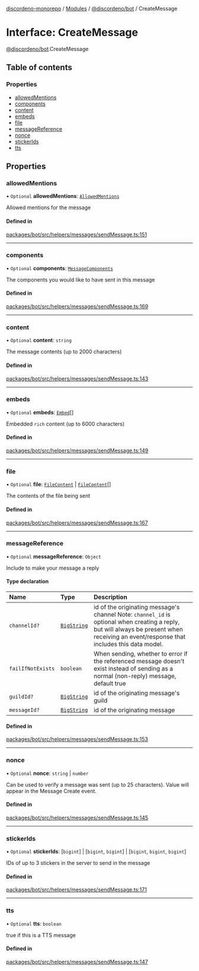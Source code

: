 [discordeno-monorepo](../README.md) / [Modules](../modules.md) / [@discordeno/bot](../modules/discordeno_bot.md) / CreateMessage

# Interface: CreateMessage

[@discordeno/bot](../modules/discordeno_bot.md).CreateMessage

## Table of contents

### Properties

- [allowedMentions](discordeno_bot.CreateMessage.md#allowedmentions)
- [components](discordeno_bot.CreateMessage.md#components)
- [content](discordeno_bot.CreateMessage.md#content)
- [embeds](discordeno_bot.CreateMessage.md#embeds)
- [file](discordeno_bot.CreateMessage.md#file)
- [messageReference](discordeno_bot.CreateMessage.md#messagereference)
- [nonce](discordeno_bot.CreateMessage.md#nonce)
- [stickerIds](discordeno_bot.CreateMessage.md#stickerids)
- [tts](discordeno_bot.CreateMessage.md#tts)

## Properties

### allowedMentions

• `Optional` **allowedMentions**: [`AllowedMentions`](discordeno_bot.AllowedMentions.md)

Allowed mentions for the message

#### Defined in

[packages/bot/src/helpers/messages/sendMessage.ts:151](https://github.com/deepsarda/discordeno/blob/c6dc30bb/packages/bot/src/helpers/messages/sendMessage.ts#L151)

---

### components

• `Optional` **components**: [`MessageComponents`](../modules/discordeno_bot.md#messagecomponents)

The components you would like to have sent in this message

#### Defined in

[packages/bot/src/helpers/messages/sendMessage.ts:169](https://github.com/deepsarda/discordeno/blob/c6dc30bb/packages/bot/src/helpers/messages/sendMessage.ts#L169)

---

### content

• `Optional` **content**: `string`

The message contents (up to 2000 characters)

#### Defined in

[packages/bot/src/helpers/messages/sendMessage.ts:143](https://github.com/deepsarda/discordeno/blob/c6dc30bb/packages/bot/src/helpers/messages/sendMessage.ts#L143)

---

### embeds

• `Optional` **embeds**: [`Embed`](discordeno_bot.Embed.md)[]

Embedded `rich` content (up to 6000 characters)

#### Defined in

[packages/bot/src/helpers/messages/sendMessage.ts:149](https://github.com/deepsarda/discordeno/blob/c6dc30bb/packages/bot/src/helpers/messages/sendMessage.ts#L149)

---

### file

• `Optional` **file**: [`FileContent`](discordeno_bot.FileContent.md) \| [`FileContent`](discordeno_bot.FileContent.md)[]

The contents of the file being sent

#### Defined in

[packages/bot/src/helpers/messages/sendMessage.ts:167](https://github.com/deepsarda/discordeno/blob/c6dc30bb/packages/bot/src/helpers/messages/sendMessage.ts#L167)

---

### messageReference

• `Optional` **messageReference**: `Object`

Include to make your message a reply

#### Type declaration

| Name              | Type                                                  | Description                                                                                                                                                                              |
| :---------------- | :---------------------------------------------------- | :--------------------------------------------------------------------------------------------------------------------------------------------------------------------------------------- |
| `channelId?`      | [`BigString`](../modules/discordeno_bot.md#bigstring) | id of the originating message's channel Note: `channel_id` is optional when creating a reply, but will always be present when receiving an event/response that includes this data model. |
| `failIfNotExists` | `boolean`                                             | When sending, whether to error if the referenced message doesn't exist instead of sending as a normal (non-reply) message, default true                                                  |
| `guildId?`        | [`BigString`](../modules/discordeno_bot.md#bigstring) | id of the originating message's guild                                                                                                                                                    |
| `messageId?`      | [`BigString`](../modules/discordeno_bot.md#bigstring) | id of the originating message                                                                                                                                                            |

#### Defined in

[packages/bot/src/helpers/messages/sendMessage.ts:153](https://github.com/deepsarda/discordeno/blob/c6dc30bb/packages/bot/src/helpers/messages/sendMessage.ts#L153)

---

### nonce

• `Optional` **nonce**: `string` \| `number`

Can be used to verify a message was sent (up to 25 characters). Value will appear in the Message Create event.

#### Defined in

[packages/bot/src/helpers/messages/sendMessage.ts:145](https://github.com/deepsarda/discordeno/blob/c6dc30bb/packages/bot/src/helpers/messages/sendMessage.ts#L145)

---

### stickerIds

• `Optional` **stickerIds**: [`bigint`] \| [`bigint`, `bigint`] \| [`bigint`, `bigint`, `bigint`]

IDs of up to 3 stickers in the server to send in the message

#### Defined in

[packages/bot/src/helpers/messages/sendMessage.ts:171](https://github.com/deepsarda/discordeno/blob/c6dc30bb/packages/bot/src/helpers/messages/sendMessage.ts#L171)

---

### tts

• `Optional` **tts**: `boolean`

true if this is a TTS message

#### Defined in

[packages/bot/src/helpers/messages/sendMessage.ts:147](https://github.com/deepsarda/discordeno/blob/c6dc30bb/packages/bot/src/helpers/messages/sendMessage.ts#L147)
